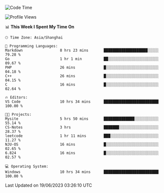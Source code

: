 <!--START_SECTION:waka-->
![Code Time](http://img.shields.io/badge/Code%20Time-996%20hrs%207%20mins-blue)

![Profile Views](http://img.shields.io/badge/Profile%20Views-0-blue)

📊 **This Week I Spent My Time On** 

```text
🕑︎ Time Zone: Asia/Shanghai

💬 Programming Languages: 
Markdown                 8 hrs 23 mins       ████████████████████░░░░░   79.28 % 
Go                       1 hr 1 min          ██░░░░░░░░░░░░░░░░░░░░░░░   09.67 % 
PHP                      26 mins             █░░░░░░░░░░░░░░░░░░░░░░░░   04.18 % 
C++                      26 mins             █░░░░░░░░░░░░░░░░░░░░░░░░   04.15 % 
C                        16 mins             █░░░░░░░░░░░░░░░░░░░░░░░░   02.64 % 

🔥 Editors: 
VS Code                  10 hrs 34 mins      █████████████████████████   100.00 % 

🐱‍💻 Projects: 
Mysite                   5 hrs 50 mins       ██████████████░░░░░░░░░░░   55.14 % 
CS-Notes                 3 hrs               ███████░░░░░░░░░░░░░░░░░░   28.37 % 
leetcode                 1 hr 11 mins        ███░░░░░░░░░░░░░░░░░░░░░░   11.27 % 
NJU-OS                   16 mins             █░░░░░░░░░░░░░░░░░░░░░░░░   02.65 % 
6.824                    16 mins             █░░░░░░░░░░░░░░░░░░░░░░░░   02.57 % 

💻 Operating System: 
Windows                  10 hrs 34 mins      █████████████████████████   100.00 % 
```


 Last Updated on 19/06/2023 03:26:10 UTC
<!--END_SECTION:waka-->